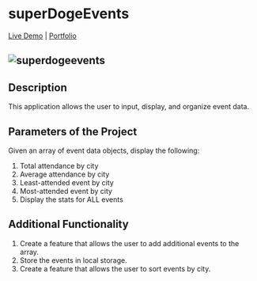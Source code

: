 # superDogeEvents
[Live Demo](https://sad-noether-0f0dc3.netlify.app/) |
[Portfolio](https://kaseywahl.io/)

![superdogeevents](https://user-images.githubusercontent.com/77030627/115621523-40d22f80-a2bc-11eb-81a1-117350c606b9.png)
---

## Description

This application allows the user to input, display, and organize event data.


## Parameters of the Project

Given an array of event data objects, display the following:
1. Total attendance by city
2. Average attendance by city
3. Least-attended event by city
4. Most-attended event by city
5. Display the stats for ALL events

## Additional Functionality

1. Create a feature that allows the user to add additional events to the array.
2. Store the events in local storage.
3. Create a feature that allows the user to sort events by city.
